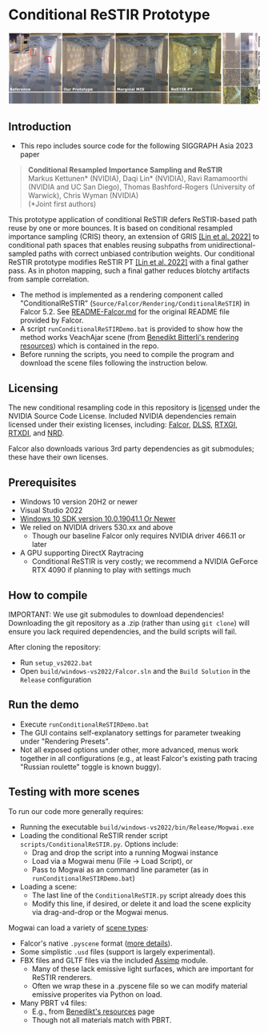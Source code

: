 # Conditional ReSTIR Prototype
![](teaser.png)

## Introduction
- This repo includes source code for the following SIGGRAPH Asia 2023 paper

> **Conditional Resampled Importance Sampling and ReSTIR**<br>
> Markus Kettunen* (NVIDIA), Daqi Lin* (NVIDIA), Ravi Ramamoorthi (NVIDIA and UC San Diego), Thomas Bashford-Rogers (University of Warwick),  Chris Wyman (NVIDIA)<br>
> (*Joint first authors) <br>

This prototype application of conditional ReSTIR defers ReSTIR-based path reuse by one or more bounces. It is based on conditional resampled importance sampling (CRIS) theory, an extension of GRIS [[Lin et al. 2022]](https://research.nvidia.com/publication/2022-07_generalized-resampled-importance-sampling-foundations-restir) to conditional path spaces that enables reusing subpaths from unidirectional-sampled paths with correct unbiased contribution weights. Our conditional ReSTIR prototype modifies ReSTIR PT [[Lin et al. 2022]](https://github.com/DQLin/ReSTIR_PT) with a final gather pass. As in photon mapping, such a final gather reduces blotchy artifacts from sample correlation.

- The method is implemented as a rendering component called "ConditionalReSTIR" (`Source/Falcor/Rendering/ConditionalReSTIR`) in Falcor 5.2.
See [README-Falcor.md](README-Falcor.md) for the original README file provided by Falcor.
- A script `runConditionalReSTIRDemo.bat` is provided to show how the method works VeachAjar scene (from [Benedikt Bitterli's rendering resources](https://benedikt-bitterli.me/resources/)) which is contained in the repo.
- Before running the scripts, you need to compile the program and download the scene files following the instruction below.

## Licensing

The new conditional resampling code in this repository is [licensed](LICENSE.md) under the NVIDIA Source Code License.  Included NVIDIA dependencies remain licensed under their existing licenses, including:  [Falcor](https://github.com/NVIDIAGameWorks/Falcor/blob/master/LICENSE.md), [DLSS](https://github.com/NVIDIA/DLSS/blob/main/LICENSE.txt), [RTXGI](https://github.com/NVIDIAGameWorks/RTXGI/blob/main/License.txt), [RTXDI](https://github.com/NVIDIAGameWorks/RTXDI/blob/main/LICENSE.txt), and [NRD](https://github.com/NVIDIAGameWorks/RayTracingDenoiser/blob/master/LICENSE.txt).  

Falcor also downloads various 3rd party dependencies as git submodules; these have their own licenses.

## Prerequisites
- Windows 10 version 20H2 or newer
- Visual Studio 2022
- [Windows 10 SDK version 10.0.19041.1 Or Newer](https://developer.microsoft.com/en-us/windows/downloads/sdk-archive)
- We relied on NVIDIA drivers 530.xx and above 
	* Though our baseline Falcor only requires NVIDIA driver 466.11 or later
- A GPU supporting DirectX Raytracing 
	* Conditional ReSTIR is very costly; we recommend a NVIDIA GeForce RTX 4090 if planning to play with settings much

## How to compile
IMPORTANT:  We use git submodules to download dependencies!  Downloading the git repository as a .zip (rather than using `git clone`) will ensure you lack required dependencies, and the build scripts will fail.

After cloning the repository:
- Run `setup_vs2022.bat`
- Open `build/windows-vs2022/Falcor.sln` and the `Build Solution` in the `Release` configuration 

## Run the demo
- Execute `runConditionalReSTIRDemo.bat`
- The GUI contains self-explanatory settings for parameter tweaking under "Rendering Presets".  
- Not all exposed options under other, more advanced, menus work together in all configurations (e.g., at least Falcor's existing path tracing "Russian roulette" toggle is known buggy).

## Testing with more scenes
To run our code more generally requires:
- Running the executable `build/windows-vs2022/bin/Release/Mogwai.exe`
- Loading the conditional ReSTIR render script `scripts/ConditionalReSTIR.py`.  Options include:
	* Drag and drop the script into a running Mogwai instance 
	* Load via a Mogwai menu (File -> Load Script), or 
	* Pass to Mogwai as an command line parameter (as in `runConditionalReSTIRDemo.bat`)
- Loading a scene:
	* The last line of the `ConditionalReSTIR.py` script already does this
	* Modify this line, if desired, or delete it and load the scene explicity via drag-and-drop or the Mogwai menus.

Mogwai can load a variety of [scene types](docs/usage/scene-formats.md):
- Falcor's native `.pyscene` format ([more details](docs/usage/scene-formats.md)). 
- Some simplistic `.usd` files (support is largely experimental).
- FBX files and GLTF files via the included [Assimp](https://github.com/assimp/assimp) module.
	* Many of these lack emissive light surfaces, which are important for ReSTIR renderers.
	* Often we wrap these in a .pyscene file so we can modify material emissive properites via Python on load.
- Many PBRT v4 files:
	* E.g., from [Benedikt's resources](https://benedikt-bitterli.me/resources/) page
	* Though not all materials match with PBRT.


